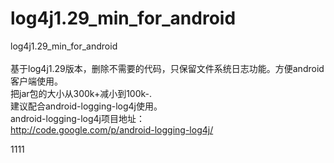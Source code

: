log4j1.29_min_for_android
=========================

log4j1.29_min_for_android<br/>
<br/>
基于log4j1.29版本，删除不需要的代码，只保留文件系统日志功能。方便android客户端使用。<br/>
把jar包的大小从300k+减小到100k-.<br/>
建议配合android-logging-log4j使用。<br/>
android-logging-log4j项目地址：<br/>
http://code.google.com/p/android-logging-log4j/<br/>

1111
